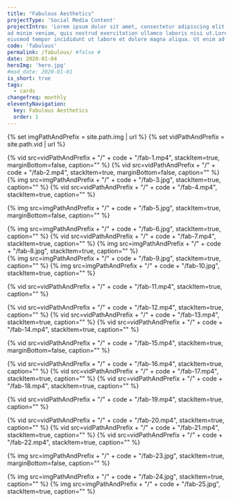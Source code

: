 ```yaml
---
title: "Fabulous Aesthetics"
projectType: 'Social Media Content'
projectIntro: 'Lorem ipsum dolor sit amet, consectetur adipiscing elit, sed do eiusmod tempor incididunt ut labore et dolore magna aliqua. Ut enim
ad minim veniam, quis nostrud exercitation ullamco laboris nisi ut.Lorem ipsum dolor sit amet, consectetur adipiscing elit, sed do
eiusmod tempor incididunt ut labore et dolore magna aliqua. Ut enim ad minim veniam, quis nostrud exercitation ullamco laboris nisi ut.'
code: 'fabulous'
permalink: /fabulous/ #false #
date: 2020-01-04
heroImg: 'hero.jpg'
#mod_date: 2020-01-01
is_short: true
tags: 
  - cards
changefreq: monthly
eleventyNavigation:
  key: Fabulous Aesthetics
  order: 1
---
```

{% set imgPathAndPrefix = site.path.img | url %}
{% set vidPathAndPrefix = site.path.vid | url %}

<div class="stack stack--two">
  {% vid src=vidPathAndPrefix + "/" + code + "/fab-1.mp4", stackItem=true, marginBottom=false, caption="" %}
  {% vid src=vidPathAndPrefix + "/" + code + "/fab-2.mp4", stackItem=true, marginBottom=false, caption="" %}
  {% img src=imgPathAndPrefix + "/" + code + "/fab-3.jpg", stackItem=true, caption="" %}
  {% vid src=vidPathAndPrefix + "/" + code + "/fab-4.mp4", stackItem=true, caption="" %}
</div>

{% img src=imgPathAndPrefix + "/" + code + "/fab-5.jpg", stackItem=true, marginBottom=false, caption="" %}

<div class="stack stack--three">
  {% img src=imgPathAndPrefix + "/" + code + "/fab-6.jpg", stackItem=true, caption="" %}
  {% vid src=vidPathAndPrefix + "/" + code + "/fab-7.mp4", stackItem=true, caption="" %}
  {% img src=imgPathAndPrefix + "/" + code + "/fab-8.jpg", stackItem=true, caption="" %}
</div>

<div class="stack stack--two">
  {% img src=imgPathAndPrefix + "/" + code + "/fab-9.jpg", stackItem=true, caption="" %}
  {% img src=imgPathAndPrefix + "/" + code + "/fab-10.jpg", stackItem=true, caption="" %}
</div>

{% vid src=vidPathAndPrefix + "/" + code + "/fab-11.mp4", stackItem=true, caption="" %}

<div class="stack stack--three">
  {% vid src=vidPathAndPrefix + "/" + code + "/fab-12.mp4", stackItem=true, caption="" %}
  {% vid src=vidPathAndPrefix + "/" + code + "/fab-13.mp4", stackItem=true, caption="" %}
  {% vid src=vidPathAndPrefix + "/" + code + "/fab-14.mp4", stackItem=true, caption="" %}
</div>

{% vid src=vidPathAndPrefix + "/" + code + "/fab-15.mp4", stackItem=true, marginBottom=false, caption="" %}

<div class="stack stack--three">
  {% vid src=vidPathAndPrefix + "/" + code + "/fab-16.mp4", stackItem=true, caption="" %}
  {% vid src=vidPathAndPrefix + "/" + code + "/fab-17.mp4", stackItem=true, caption="" %}
  {% vid src=vidPathAndPrefix + "/" + code + "/fab-18.mp4", stackItem=true, caption="" %}
</div>

{% vid src=vidPathAndPrefix + "/" + code + "/fab-19.mp4", stackItem=true, caption="" %}

<div class="stack stack--three">
  {% vid src=vidPathAndPrefix + "/" + code + "/fab-20.mp4", stackItem=true, caption="" %}
  {% vid src=vidPathAndPrefix + "/" + code + "/fab-21.mp4", stackItem=true, caption="" %}
  {% vid src=vidPathAndPrefix + "/" + code + "/fab-22.mp4", stackItem=true, caption="" %}
</div>

{% img src=imgPathAndPrefix + "/" + code + "/fab-23.jpg", stackItem=true, marginBottom=false, caption="" %}

<div class="stack stack--two">
  {% img src=imgPathAndPrefix + "/" + code + "/fab-24.jpg", stackItem=true, caption="" %}
  {% img src=imgPathAndPrefix + "/" + code + "/fab-25.jpg", stackItem=true, caption="" %}
</div>